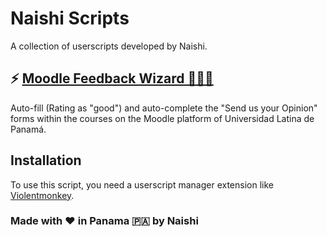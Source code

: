 # Naishi Scripts

A collection of userscripts developed by Naishi.

## ⚡️ [Moodle Feedback Wizard 🧙🏼‍♂️](https://raw.githubusercontent.com/NineXYZ/Naishi-Scripts/main/Moodle%20Feedback%20Wizard🧙🏼%E2%80%8D♂%EF%B8%8F.user.js)

Auto-fill (Rating as "good") and auto-complete the "Send us your Opinion" forms within the courses on the Moodle platform of Universidad Latina de Panamá.

## Installation

To use this script, you need a userscript manager extension like [Violentmonkey](https://violentmonkey.github.io/).

### Made with ❤️ in Panama 🇵🇦 by Naishi

